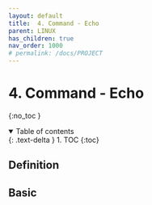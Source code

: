 ```yaml
---
layout: default
title:  4. Command - Echo
parent: LINUX
has_children: true
nav_order: 1000
# permalink: /docs/PROJECT
---
```


# 4. Command - Echo

{:no_toc }

<details open markdown="block">  
  <summary>
    Table of contents
  </summary>
  {: .text-delta }
1. TOC  
{:toc}
</details>

## Definition

## Basic

##